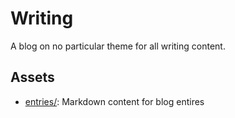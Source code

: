 # Writing

A blog on no particular theme for all writing content.

## Assets

- [entries/](./entries/): Markdown content for blog entires

